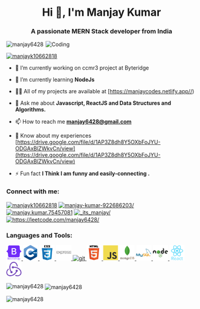 
<h1 align="center">Hi 👋, I'm Manjay Kumar</h1>
<h3 align="center">A passionate MERN Stack developer from India</h3>
<img  align="right" alt ="Coding" width="400" src ="https://cdn.dribbble.com/users/1162077/screenshots/3848914/programmer.gif">
<p align="left"> <img src="https://komarev.com/ghpvc/?username=manjay6428&label=Profile%20views&color=0e75b6&style=flat" alt="manjay6428" /> </p>

<p align="left"> <a href="https://www.linkedin.com/in/manjay-kumar-922686203/" target="blank"><img src="https://img.shields.io/twitter/follow/manjayk10662818?logo=twitter&style=for-the-badge" alt="manjayk10662818" /></a> </p>

- 🔭 I’m currently working on ccmr3 project at Byteridge

- 🌱 I’m currently learning **NodeJs**

- 👨‍💻 All of my projects are available at [https://manjaycodes.netlify.app//)

- 💬 Ask me about **Javascript, ReactJS and Data Structures and Algorithms.**

- 📫 How to reach me **manjay6428@gmail.com**

- 📄 Know about my experiences [https://drive.google.com/file/d/1AP3Z8dh8Y5OXbFoJYU-ODGAxBlZWkvCn/view](https://drive.google.com/file/d/1AP3Z8dh8Y5OXbFoJYU-ODGAxBlZWkvCn/view)

- ⚡ Fun fact **I Think I am funny and easily-connecting .**

<h3 align="left">Connect with me:</h3>
<p align="left">
<a href="https://twitter.com/manjayk10662818" target="blank"><img align="center" src="https://raw.githubusercontent.com/rahuldkjain/github-profile-readme-generator/master/src/images/icons/Social/twitter.svg" alt="manjayk10662818" height="30" width="40" /></a>
<a href="https://linkedin.com/in/manjay-kumar-922686203/" target="blank"><img align="center" src="https://raw.githubusercontent.com/rahuldkjain/github-profile-readme-generator/master/src/images/icons/Social/linked-in-alt.svg" alt="manjay-kumar-922686203/" height="30" width="40" /></a>
<a href="https://fb.com/manjay.kumar.75457081" target="blank"><img align="center" src="https://raw.githubusercontent.com/rahuldkjain/github-profile-readme-generator/master/src/images/icons/Social/facebook.svg" alt="manjay.kumar.75457081" height="30" width="40" /></a>
<a href="https://instagram.com/_its_manjay/" target="blank"><img align="center" src="https://raw.githubusercontent.com/rahuldkjain/github-profile-readme-generator/master/src/images/icons/Social/instagram.svg" alt="_its_manjay/" height="30" width="40" /></a>
<a href="https://www.leetcode.com/https://leetcode.com/manjay6428/" target="blank"><img align="center" src="https://raw.githubusercontent.com/rahuldkjain/github-profile-readme-generator/master/src/images/icons/Social/leet-code.svg" alt="https://leetcode.com/manjay6428/" height="30" width="40" /></a>
</p>

<h3 align="left">Languages and Tools:</h3>
<p align="left"> <a href="https://getbootstrap.com" target="_blank" rel="noreferrer"> <img src="https://raw.githubusercontent.com/devicons/devicon/master/icons/bootstrap/bootstrap-plain-wordmark.svg" alt="bootstrap" width="40" height="40"/> </a> <a href="https://www.w3schools.com/cpp/" target="_blank" rel="noreferrer"> <img src="https://raw.githubusercontent.com/devicons/devicon/master/icons/cplusplus/cplusplus-original.svg" alt="cplusplus" width="40" height="40"/> </a> <a href="https://www.w3schools.com/css/" target="_blank" rel="noreferrer"> <img src="https://raw.githubusercontent.com/devicons/devicon/master/icons/css3/css3-original-wordmark.svg" alt="css3" width="40" height="40"/> </a> <a href="https://expressjs.com" target="_blank" rel="noreferrer"> <img src="https://raw.githubusercontent.com/devicons/devicon/master/icons/express/express-original-wordmark.svg" alt="express" width="40" height="40"/> </a> <a href="https://git-scm.com/" target="_blank" rel="noreferrer"> <img src="https://www.vectorlogo.zone/logos/git-scm/git-scm-icon.svg" alt="git" width="40" height="40"/> </a> <a href="https://www.w3.org/html/" target="_blank" rel="noreferrer"> <img src="https://raw.githubusercontent.com/devicons/devicon/master/icons/html5/html5-original-wordmark.svg" alt="html5" width="40" height="40"/> </a> <a href="https://developer.mozilla.org/en-US/docs/Web/JavaScript" target="_blank" rel="noreferrer"> <img src="https://raw.githubusercontent.com/devicons/devicon/master/icons/javascript/javascript-original.svg" alt="javascript" width="40" height="40"/> </a> <a href="https://www.mongodb.com/" target="_blank" rel="noreferrer"> <img src="https://raw.githubusercontent.com/devicons/devicon/master/icons/mongodb/mongodb-original-wordmark.svg" alt="mongodb" width="40" height="40"/> </a> <a href="https://www.mysql.com/" target="_blank" rel="noreferrer"> <img src="https://raw.githubusercontent.com/devicons/devicon/master/icons/mysql/mysql-original-wordmark.svg" alt="mysql" width="40" height="40"/> </a> <a href="https://nodejs.org" target="_blank" rel="noreferrer"> <img src="https://raw.githubusercontent.com/devicons/devicon/master/icons/nodejs/nodejs-original-wordmark.svg" alt="nodejs" width="40" height="40"/> </a> <a href="https://reactjs.org/" target="_blank" rel="noreferrer"> <img src="https://raw.githubusercontent.com/devicons/devicon/master/icons/react/react-original-wordmark.svg" alt="react" width="40" height="40"/> </a> <a href="https://redux.js.org" target="_blank" rel="noreferrer"> <img src="https://raw.githubusercontent.com/devicons/devicon/master/icons/redux/redux-original.svg" alt="redux" width="40" height="40"/> </a> </p>

<p><img align="left" src="https://github-readme-stats.vercel.app/api/top-langs?username=manjay6428&show_icons=true&locale=en&layout=compact" alt="manjay6428" /></p>

<p>&nbsp;<img align="center" src="https://github-readme-stats.vercel.app/api?username=manjay6428&show_icons=true&locale=en" alt="manjay6428" /></p>

<p><img align="center" src="https://github-readme-streak-stats.herokuapp.com/?user=manjay6428&" alt="manjay6428" /></p>

